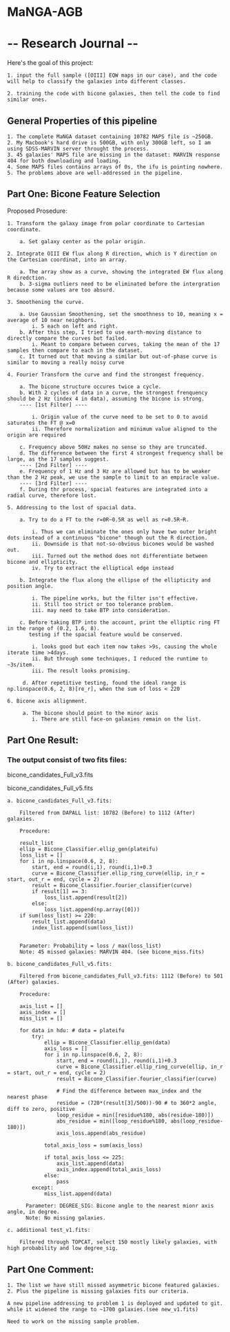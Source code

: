 # MaNGA-AGB

# -- Research Journal -- 

Here's the goal of this project:


    1. input the full sample ([OIII] EQW maps in our case), and the code will help to classify the galaxies into different classes.

    2. training the code with bicone galaxies, then tell the code to find similar ones.
    
## General Properties of this pipeline

    1. The complete MaNGA dataset containing 10782 MAPS file is ~250GB.
    2. My Macbook's hard drive is 500GB, with only 300GB left, so I am using SDSS-MARVIN server throught the process. 
    3. 45 galaxies' MAPS file are missing in the dataset: MARVIN response 404 for both downloading and loading.
    4. Some MAPS files contains arrays of 0s, the ifu is pointing nowhere. 
    5. The problems above are well-addressed in the pipeline. 


## Part One: Bicone Feature Selection
  
  Proposed Prosedure:
  
    1. Transform the galaxy image from polar coordinate to Cartesian coordinate.
        
        a. Set galaxy center as the polar origin.
    
    2. Integrate OIII EW flux along R direction, which is Y direction on the Cartesian coordinat, into an array.
    
        a. The array show as a curve, showing the integrated EW flux along R diredction. 
        b. 3-sigma outliers need to be eliminated before the intergration because some values are too absurd. 
    
    3. Smoothening the curve.
    
        a. Use Gaussian Smoothening, set the smoothness to 10, meaning x = average of 10 near neighbors.
            i. 5 each on left and right.
        b. After this step, I tried to use earth-moving distance to directly compare the curves but failed. 
            i. Meant to compare between curves, taking the mean of the 17 samples then compare to each in the dataset. 
        c. It turned out that moving a similar but out-of-phase curve is similar to moving a really noisy curve
        
    4. Fourier Transform the curve and find the strongest frequency.
    
        a. The bicone structure occures twice a cycle. 
        b. With 2 cycles of data in a curve, the strongest frenquency should be 2 Hz (index 4 in data), assuming the bicone is strong.   
        ---- [1st Filter] ----
        
            i. Origin value of the curve need to be set to 0 to avoid saturates the FT @ x=0
            ii. Therefore normalization and minimum value aligned to the origin are required
            
        c. Frequency above 50Hz makes no sense so they are truncated. 
        d. The difference between the first 4 strongest frequency shall be large, as the 17 samples suggest.                                
        ---- [2nd Filter] ----
        e. Frequency of 1 Hz and 3 Hz are allowed but has to be weaker than the 2 Hz peak, we use the sample to limit to an empiracle value.     
        ---- [3rd Filter] ----
        f. During thr process, spacial features are integrated into a radial curve, therefore lost. 
        
    5. Addressing to the lost of spacial data.
    
        a. Try to do a FT to the r=0R~0.5R as well as r=0.5R~R.
        
            i. Thus we can eliminate the ones only have two outer bright dots instead of a continuous "bicone" though out the R direction.
            ii. Downside is that not-so-obvious bicones would be washed out. 
            iii. Turned out the method does not differentiate between bicone and ellipticity. 
            iv. Try to extract the elliptical edge instead
            
        b. Integrate the flux along the ellipse of the ellipticity and position angle.
        
            i. The pipeline works, but the filter isn't effective. 
            ii. Still too strict or too tolerance problem. 
            iii. may need to take BTP into consideration. 
            
        c. Before taking BTP into the account, print the elliptic ring FT in the range of (0.2, 1.6, 8).
           testing if the spacial feature would be conserved. 
           
            i. looks good but each item now takes >9s, causing the whole iterate time >4days. 
            ii. But through some techniques, I reduced the runtime to ~3s/item.
            iii. The result looks promising. 
          
         d. After repetitive testing, found the ideal range is np.linspace(0.6, 2, 8)[re_r], when the sum of loss < 220
         
    6. Bicone axis allignment.
    
         a. The bicone should point to the minor axis
            i. There are still face-on galaxies remain on the list. 
         
         
         
## Part One Result:

### The output consist of two fits files:

bicone_candidates_Full_v3.fits
    
bicone_candidates_Full_v5.fits
    
    a. bicone_candidates_Full_v3.fits:
    
        Filtered from DAPALL list: 10782 (Before) to 1112 (After) galaxies. 
        
        Procedure: 
        
        result_list
        ellip = Bicone_Classifier.ellip_gen(plateifu)
        loss_list = []
        for i in np.linspace(0.6, 2, 8):
            start, end = round(i,1), round(i,1)+0.3
            curve = Bicone_Classifier.ellip_ring_curve(ellip, in_r = start, out_r = end, cycle = 2)
            result = Bicone_Classifier.fourier_classifier(curve)
            if result[1] == 3:
                loss_list.append(result[2])
            else:
                loss_list.append(np.array([0]))
        if sum(loss_list) >= 220:
            result_list.append(data)
            index_list.append(sum(loss_list)) 
            
        
        Parameter: Probability = loss / max(loss_list)
        Note: 45 missed galaxies: MARVIN 404. (see bicone_miss.fits)
        
    b. bicone_candidates_Full_v5.fits:
    
        Filtered from bicone_candidates_Full_v3.fits: 1112 (Before) to 501 (After) galaxies. 
        
        Procedure:
        
        axis_list = []
        axis_index = []
        miss_list = []

        for data in hdu: # data = plateifu
            try:
                ellip = Bicone_Classifier.ellip_gen(data)
                axis_loss = []
                for i in np.linspace(0.6, 2, 8):
                    start, end = round(i,1), round(i,1)+0.3
                    curve = Bicone_Classifier.ellip_ring_curve(ellip, in_r = start, out_r = end, cycle = 2)
                    result = Bicone_Classifier.fourier_classifier(curve)

                    # Find the difference between max_index and the nearest phase 
                    residue = (720*(result[3]/500))-90 # to 360*2 angle, diff to zero, positive 
                    loop_residue = min([residue%180, abs(residue-180)])
                    abs_residue = min([loop_residue%180, abs(loop_residue-180)])
                    axis_loss.append(abs_residue)

                total_axis_loss = sum(axis_loss)

                if total_axis_loss <= 225:
                    axis_list.append(data)
                    axis_index.append(total_axis_loss)
                else:
                    pass
            except:
                miss_list.append(data)
                
          Parameter: DEGREE_SIG: Bicone angle to the nearest mionr axis angle, in degree. 
          Note: No missing galaxies. 
        
    c. additional test_v1.fits:
    
        Filtered through TOPCAT, select 150 mostly likely galaxies, with high probability and low degree_sig. 
        
## Part One Comment:

    1. The list we have still missed asymmetric bicone featured galaxies. 
    2. Plus the pipeline is missing galaxies fits our criteria. 
    
    A new pipeline addressing to problem 1 is deployed and updated to git. while it widened the range to ~1700 galaxies.(see new_v1.fits)
    
    Need to work on the missing sample problem. 
